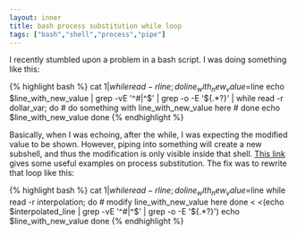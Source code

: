 ```yaml
---
layout: inner
title: bash process substitution while loop
tags: ["bash","shell","process","pipe"]
---
```

I recently stumbled upon a problem in a bash script. I was doing something like this:

{% highlight bash %}
cat $1 | while read -r line; do
  line_with_new_value=$line
  echo $line_with_new_value | grep -vE '^#|^$' | grep -o -E '\${.*?}' | while read -r dollar_var; do
    # do something with line_with_new_value here
    #
  done
  echo $line_with_new_value
done
{% endhighlight %}

Basically, when I was echoing, after the while, I was expecting the modified value to be shown.
However, piping into something will create a new subshell, and thus the modification is only
visible inside that shell. [This link](http://tldp.org/LDP/abs/html/process-sub.html) gives some useful examples
on process substitution. The fix was to rewrite that loop like this:

{% highlight bash %}
cat $1 | while read -r line; do
  line_with_new_value=$line
  while read -r interpolation; do
    # modify line_with_new_value here
  done < <(echo $interpolated_line | grep -vE '^#|^$' | grep -o -E '\${.*?}')
  echo $line_with_new_value
done
{% endhighlight %}
